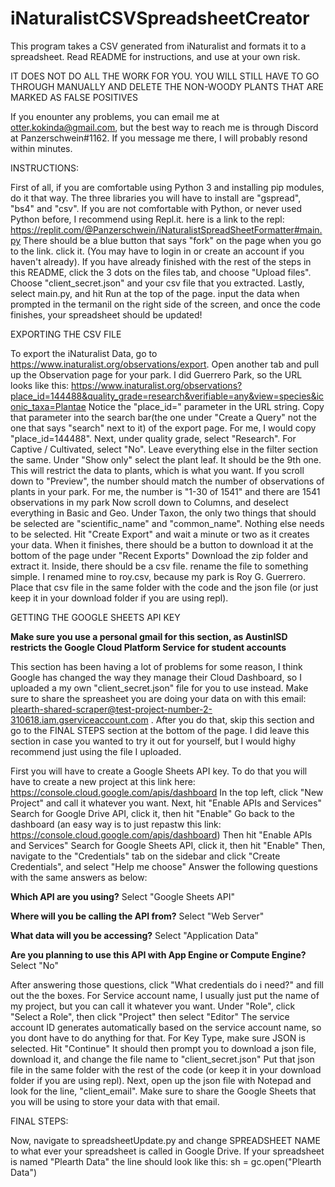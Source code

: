 # iNaturalistCSVSpreadsheetCreator
This program takes a CSV generated from iNaturalist and formats it to a spreadsheet. Read README for instructions, and use at your own risk.

IT DOES NOT DO ALL THE WORK FOR YOU. YOU WILL STILL HAVE TO GO THROUGH MANUALLY AND DELETE THE NON-WOODY PLANTS THAT ARE MARKED AS FALSE POSITIVES

If you enounter any problems, you can email me at otter.kokinda@gmail.com, but the best way to reach me is through Discord at Panzerschwein#1162. If you message me there, I will probably resond within minutes. 

INSTRUCTIONS:

First of all, if you are comfortable using Python 3 and installing pip modules, do it that way. The three libraries you will have to install are "gspread", "bs4" and "csv". If you are not comfortable with Python, or never used Python before, I recommend using Repl.it. here is a link to the repl: https://replit.com/@Panzerschwein/iNaturalistSpreadSheetFormatter#main.py
There should be a blue button that says "fork" on the page when you go to the link. click it. (You may have to login in or create an account if you haven't already). 
If you have already finished with the rest of the steps in this README, click the 3 dots on the files tab, and choose "Upload files". Choose "client_secret.json" and your csv file that you extracted.
Lastly, select main.py, and hit Run at the top of the page. input the data when prompted in the termanil on the right side of the screen, and once the code finishes, your spreadsheet should be updated!


EXPORTING THE CSV FILE

To export the iNaturalist Data, go to https://www.inaturalist.org/observations/export.
Open another tab and pull up the Observation page for your park. I did Guerrero Park, so the URL looks like this: https://www.inaturalist.org/observations?place_id=144488&quality_grade=research&verifiable=any&view=species&iconic_taxa=Plantae
Notice the "place_id=" parameter in the URL string. Copy that parameter into the search bar(the one under "Create a Query" not the one that says "search" next to it) of the export page. For me, I would copy "place_id=144488".
Next, under quality grade, select "Research". For Captive / Cultivated, select "No". Leave everything else in the filter section the same. 
Under "Show only" select the plant leaf. It should be the 9th one. This will restrict the data to plants, which is what you want. 
If you scroll down to "Preview", the number should match the number of observations of plants in your park. For me, the number is "1-30 of 1541" and there are 1541 observations in my park
Now scroll down to Columns, and deselect everything in Basic and Geo. Under Taxon, the only two things that should be selected are "scientific_name" and "common_name". Nothing else needs to be selected. 
Hit "Create Export" and wait a minute or two as it creates your data. When it finishes, there should be a button to download it at the bottom of the page under "Recent Exports"
Download the zip folder and extract it. Inside, there should be a csv file. rename the file to something simple. I renamed mine to roy.csv, because my park is Roy G. Guerrero. 
Place that csv file in the same folder with the code and the json file (or just keep it in your download folder if you are using repl).


GETTING THE GOOGLE SHEETS API KEY

**Make sure you use a personal gmail for this section, as AustinISD restricts the Google Cloud Platform Service for student accounts**

This section has been having a lot of problems for some reason, I think Google has changed the way they manage their Cloud Dashboard, so I uploaded a my own "client_secret.json" file for you to use instead. Make sure to share the spreasheet you are doing your data on with this email: plearth-shared-scraper@test-project-number-2-310618.iam.gserviceaccount.com  . After you do that, skip this section and go to the FINAL STEPS section at the bottom of the page. I did leave this section in case you wanted to try it out for yourself, but I would highy recommend just using the file I uploaded. 

First you will have to create a Google Sheets API key. To do that you will have to create a new project at this link here: 
https://console.cloud.google.com/apis/dashboard
In the top left, click "New Project" and call it whatever you want.
Next, hit "Enable APIs and Services"
Search for Google Drive API, click it, then hit "Enable"
Go back to the dashboard (an easy way is to just repastw this link: https://console.cloud.google.com/apis/dashboard)
Then hit "Enable APIs and Services"
Search for Google Sheets API, click it, then hit "Enable"
Then, navigate to the "Credentials" tab on the sidebar and click "Create Credentials", and select "Help me choose"
Answer the following questions with the same answers as below:

**Which API are you using?**
Select "Google Sheets API"

**Where will you be calling the API from?**
Select "Web Server"

**What data will you be accessing?**
Select "Application Data"

**Are you planning to use this API with App Engine or Compute Engine?**
Select "No"

After answering those questions, click "What credentials do i need?" and fill out the the boxes.
For Service account name, I usually just put the name of my project, but you can call it whatever you want. 
Under "Role", click "Select a Role", then click "Project" then select "Editor"
The service account ID generates automatically based on the service account name, so you dont have to do anything for that. 
For Key Type, make sure JSON is selected. 
Hit "Continue"
It should then prompt you to download a json file, download it, and change the file name to "client_secret.json"
Put that json file in the same folder with the rest of the code (or keep it in your download folder if you are using repl).
Next, open up the json file with Notepad and look for the line, "client_email". Make sure to share the Google Sheets that you will be using to store your data with that email. 

FINAL STEPS:

Now, navigate to spreadsheetUpdate.py and change SPREADSHEET NAME to what ever your spreadsheet is called in Google Drive. If your spreadsheet is named "Plearth Data" the line should look like this: sh = gc.open("Plearth Data")


